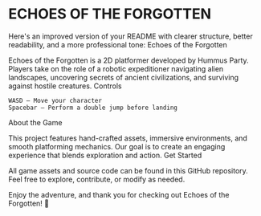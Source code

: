 # ECHOES OF THE FORGOTTEN

Here's an improved version of your README with clearer structure, better readability, and a more professional tone:
Echoes of the Forgotten

Echoes of the Forgotten is a 2D platformer developed by Hummus Party. Players take on the role of a robotic expeditioner navigating alien landscapes, uncovering secrets of ancient civilizations, and surviving against hostile creatures.
Controls

    WASD – Move your character
    Spacebar – Perform a double jump before landing

About the Game

This project features hand-crafted assets, immersive environments, and smooth platforming mechanics. Our goal is to create an engaging experience that blends exploration and action.
Get Started

All game assets and source code can be found in this GitHub repository. Feel free to explore, contribute, or modify as needed.

Enjoy the adventure, and thank you for checking out Echoes of the Forgotten! 🚀

